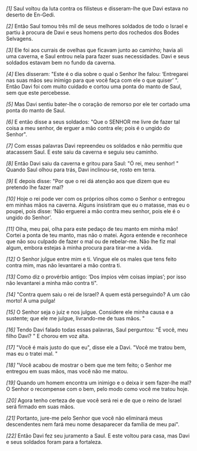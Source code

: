 *[1]* Saul voltou da luta contra os filisteus e disseram-lhe que Davi estava no deserto de En-Gedi.

*[2]* Então Saul tomou três mil de seus melhores soldados de todo o Israel e partiu à procura de Davi e seus homens perto dos rochedos dos Bodes Selvagens.

*[3]* Ele foi aos currais de ovelhas que ficavam junto ao caminho; havia ali uma caverna, e Saul entrou nela para fazer suas necessidades. Davi e seus soldados estavam bem no fundo da caverna.

*[4]* Eles disseram: "Este é o dia sobre o qual o Senhor lhe falou: ‘Entregarei nas suas mãos seu inimigo para que você faça com ele o que quiser’ ". Então Davi foi com muito cuidado e cortou uma ponta do manto de Saul, sem que este percebesse.

*[5]* Mas Davi sentiu bater-lhe o coração de remorso por ele ter cortado uma ponta do manto de Saul.

*[6]* E então disse a seus soldados: "Que o SENHOR me livre de fazer tal coisa a meu senhor, de erguer a mão contra ele; pois é o ungido do Senhor".

*[7]* Com essas palavras Davi repreendeu os soldados e não permitiu que atacassem Saul. E este saiu da caverna e seguiu seu caminho.

*[8]* Então Davi saiu da caverna e gritou para Saul: "Ó rei, meu senhor! " Quando Saul olhou para trás, Davi inclinou-se, rosto em terra.

*[9]* E depois disse: "Por que o rei dá atenção aos que dizem que eu pretendo lhe fazer mal?

*[10]* Hoje o rei pode ver com os próprios olhos como o Senhor o entregou em minhas mãos na caverna. Alguns insistiram que eu o matasse, mas eu o poupei, pois disse: ‘Não erguerei a mão contra meu senhor, pois ele é o ungido do Senhor’.

*[11]* Olha, meu pai, olha para este pedaço de teu manto em minha mão! Cortei a ponta de teu manto, mas não o matei. Agora entende e reconhece que não sou culpado de fazer o mal ou de rebelar-me. Não lhe fiz mal algum, embora estejas à minha procura para tirar-me a vida.

*[12]* O Senhor julgue entre mim e ti. Vingue ele os males que tens feito contra mim, mas não levantarei a mão contra ti.

*[13]* Como diz o provérbio antigo: ‘Dos ímpios vêm coisas ímpias’; por isso não levantarei a minha mão contra ti".

*[14]* "Contra quem saiu o rei de Israel? A quem está perseguindo? A um cão morto! A uma pulga!

*[15]* O Senhor seja o juiz e nos julgue. Considere ele minha causa e a sustente; que ele me julgue, livrando-me de tuas mãos. "

*[16]* Tendo Davi falado todas essas palavras, Saul perguntou: "É você, meu filho Davi? " E chorou em voz alta.

*[17]* "Você é mais justo do que eu", disse ele a Davi. "Você me tratou bem, mas eu o tratei mal. "

*[18]* "Você acabou de mostrar o bem que me tem feito; o Senhor me entregou em suas mãos, mas você não me matou.

*[19]* Quando um homem encontra um inimigo e o deixa ir sem fazer-lhe mal? O Senhor o recompense com o bem, pelo modo como você me tratou hoje.

*[20]* Agora tenho certeza de que você será rei e de que o reino de Israel será firmado em suas mãos.

*[21]* Portanto, jure-me pelo Senhor que você não eliminará meus descendentes nem fará meu nome desaparecer da família de meu pai".

*[22]* Então Davi fez seu juramento a Saul. E este voltou para casa, mas Davi e seus soldados foram para a fortaleza.

